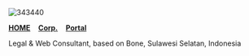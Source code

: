 ![343440](https://user-images.githubusercontent.com/1669261/87329089-a260b300-c560-11ea-9131-4c09fc3a3202.jpg)

[**HOME**](https://github.com/umarazmar)&nbsp;&nbsp;&nbsp;&nbsp;[**Corp.**](https://div.id)&nbsp;&nbsp;&nbsp;&nbsp;[**Portal**](https://gema.id)

Legal &amp; Web Consultant, based on Bone, Sulawesi Selatan, Indonesia
